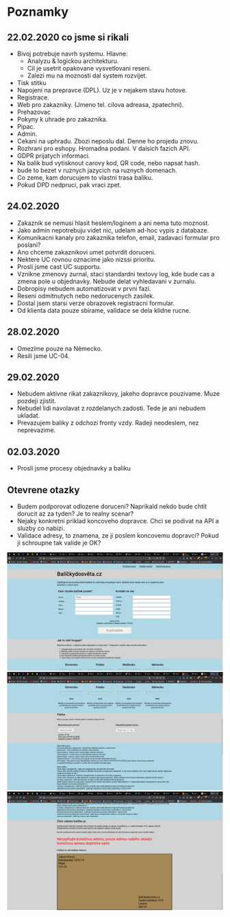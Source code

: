 # Poznamky

## 22.02.2020 co jsme si rikali 

* Bivoj potrebuje navrh systemu. Hlavne:
     * Analyzu & logickou architekturu.
     * Cil je usetrit opakovane vysvetlovani reseni.
     * Zalezi mu na moznosti dal system rozvijet.
* Tisk stitku
* Napojeni na prepravce (DPL). Uz je v nejakem stavu hotove.
* Registrace.
* Web pro zakazniky. (Jmeno tel. cilova adreasa, zpatechni).
* Prehazovac
* Pokyny k uhrade pro zakaznika.
* Pipac.
* Admin.
* Cekani na uphradu. Zbozi neposlu dal. Denne ho projedu znovu.
* Rozhrani pro eshopy. Hromadna podani. V dalsich fazich API.
* GDPR prijatych informaci.
* Na balik bud vytisknout carovy kod, QR code, nebo napsat hash.
* bude to bezet v ruznych jazycich na ruznych domenach.
* Co zeme, kam dorucujem to vlastni trasa baliku.
* Pokud DPD nedpruci, pak vraci zpet. 


## 24.02.2020

* Zakaznik se nemusi hlasit heslem/loginem a ani nema tuto moznost.
* Jako admin nepotrebuju videt nic, udelam ad-hoc vypis z databaze.
* Komunikacni kanaly pro zakaznika telefon, email, zadavaci formular pro poslani?
* Ano chceme zakaznikovi umet potvrdit doruceni.
* Nektere UC rovnou oznacime jako nizssi prioritu.
* Prosli jsme cast UC supportu.
* Vznikne zmenovy zurnal, staci standardni textovy log, kde bude cas a zmena pole u objednavky. Nebude delat vyhledavani v zurnalu.
* Dobropisy nebudem automatizovat v prvni fazi.
* Reseni odmitnutych nebo nedorucenych zasilek.
* Dostal jsem starsi verze obrazovek registracni formular.
* Od klienta data pouze sbirame, validace se dela klidne rucne.

## 28.02.2020

* Omezíme pouze na Německo.
* Resili jsme UC-04.

## 29.02.2020

* Nebudem aktivne rikat zakaznikovy, jakeho dopravce pouzivame. Muze pozdeji zjistit.
* Nebudel lidi navolavat z rozdelanych zadosti. Tede je ani nebudem ukladat.
* Prevazujem baliky z odchozi fronty vzdy. Radeji neodeslem, nez neprevazime.

## 02.03.2020

* Prosli jsme procesy objednavky a baliku

## Otevrene otazky

* Budem podporovat odlozene doruceni? Naprikald nekdo bude chtit dorucit az za tyden? Je to realny scenar?
* Nejaky konkretni priklad koncoveho dopravce. Chci se podivat na API a sluzby co nabizi.
* Validace adresy, to znamena, ze ji poslem koncovemu dopravci? Pokud ji schroupne tak valide je OK?

![Puvodni navrh 1](./original-1.jpeg "Puvodni 1")
![Puvodni navrh 2](./original-2.jpeg "Puvodni 2")
![Puvodni navrh 3](./original-3.jpeg "Puvodni 3")




